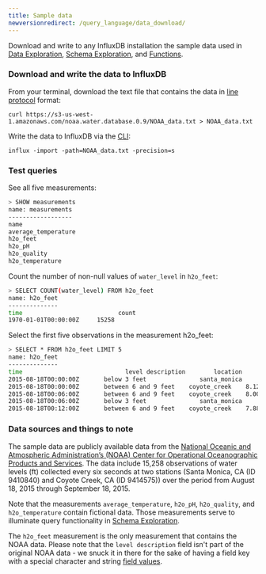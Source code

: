 ```yaml
---
title: Sample data
newversionredirect: /query_language/data_download/
---
```


Download and write to any InfluxDB installation the sample data used in [Data Exploration](../../query_language/data_exploration/), [Schema Exploration](../../query_language/schema_exploration/), and [Functions](../../query_language/functions/).

### Download and write the data to InfluxDB

From your terminal, download the text file that contains the data in [line protocol](../../write_protocols/line/) format:
```
curl https://s3-us-west-1.amazonaws.com/noaa.water.database.0.9/NOAA_data.txt > NOAA_data.txt
```

Write the data to InfluxDB via the [CLI](../../tools/shell/):
```
influx -import -path=NOAA_data.txt -precision=s
```

### Test queries
See all five measurements:
```bash
> SHOW measurements
name: measurements
------------------
name
average_temperature
h2o_feet
h2o_pH
h2o_quality
h2o_temperature
```

Count the number of non-null values of `water_level` in `h2o_feet`:
```bash
> SELECT COUNT(water_level) FROM h2o_feet
name: h2o_feet
--------------
time			               count
1970-01-01T00:00:00Z	 15258
```

Select the first five observations in the measurement h2o_feet:

```bash
> SELECT * FROM h2o_feet LIMIT 5
name: h2o_feet
--------------
time			                 level description	      location	       water_level
2015-08-18T00:00:00Z	   below 3 feet		          santa_monica	   2.064
2015-08-18T00:00:00Z	   between 6 and 9 feet	   coyote_creek	   8.12
2015-08-18T00:06:00Z	   between 6 and 9 feet	   coyote_creek	   8.005
2015-08-18T00:06:00Z	   below 3 feet		          santa_monica	   2.116
2015-08-18T00:12:00Z	   between 6 and 9 feet	   coyote_creek	   7.887
```

### Data sources and things to note
The sample data are publicly available data from the [National Oceanic and Atmospheric Administration’s (NOAA) Center for Operational Oceanographic Products and Services](http://tidesandcurrents.noaa.gov/stations.html?type=Water+Levels).
The data include 15,258 observations of water levels (ft) collected every six seconds at two stations (Santa Monica, CA (ID 9410840) and Coyote Creek, CA (ID 9414575)) over the period from August 18, 2015 through September 18, 2015.

Note that the measurements `average_temperature`, `h2o_pH`, `h2o_quality`, and `h2o_temperature` contain fictional data.
Those measurements serve to illuminate query functionality in [Schema Exploration](../../query_language/schema_exploration/).


The `h2o_feet` measurement is the only measurement that contains the NOAA data.
Please note that the `level description` field isn't part of the original NOAA data - we snuck it in there for the sake of having a field key with a special character and string [field values](../../concepts/glossary/#field-value).
